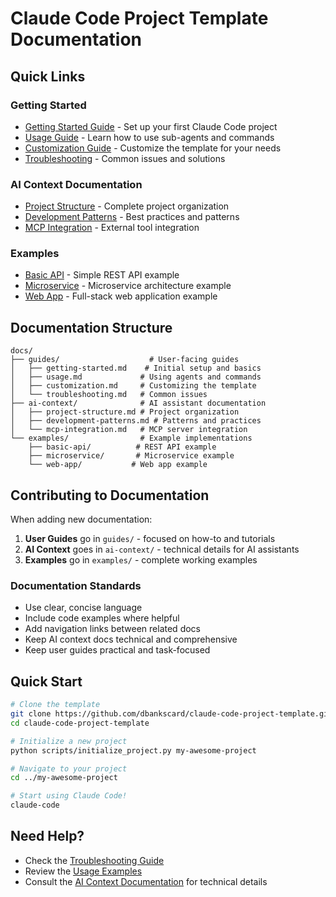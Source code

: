 # Claude Code Project Template Documentation

## Quick Links

### Getting Started
- [Getting Started Guide](guides/getting-started.md) - Set up your first Claude Code project
- [Usage Guide](guides/usage.md) - Learn how to use sub-agents and commands
- [Customization Guide](guides/customization.md) - Customize the template for your needs
- [Troubleshooting](guides/troubleshooting.md) - Common issues and solutions

### AI Context Documentation
- [Project Structure](ai-context/project-structure.md) - Complete project organization
- [Development Patterns](ai-context/development-patterns.md) - Best practices and patterns
- [MCP Integration](ai-context/mcp-integration.md) - External tool integration

### Examples
- [Basic API](examples/basic-api/) - Simple REST API example
- [Microservice](examples/microservice/) - Microservice architecture example
- [Web App](examples/web-app/) - Full-stack web application example

## Documentation Structure

```
docs/
├── guides/                    # User-facing guides
│   ├── getting-started.md    # Initial setup and basics
│   ├── usage.md             # Using agents and commands
│   ├── customization.md     # Customizing the template
│   └── troubleshooting.md   # Common issues
├── ai-context/              # AI assistant documentation
│   ├── project-structure.md # Project organization
│   ├── development-patterns.md # Patterns and practices
│   └── mcp-integration.md   # MCP server integration
└── examples/                # Example implementations
    ├── basic-api/          # REST API example
    ├── microservice/       # Microservice example
    └── web-app/           # Web app example
```

## Contributing to Documentation

When adding new documentation:

1. **User Guides** go in `guides/` - focused on how-to and tutorials
2. **AI Context** goes in `ai-context/` - technical details for AI assistants
3. **Examples** go in `examples/` - complete working examples

### Documentation Standards

- Use clear, concise language
- Include code examples where helpful
- Add navigation links between related docs
- Keep AI context docs technical and comprehensive
- Keep user guides practical and task-focused

## Quick Start

```bash
# Clone the template
git clone https://github.com/dbankscard/claude-code-project-template.git
cd claude-code-project-template

# Initialize a new project
python scripts/initialize_project.py my-awesome-project

# Navigate to your project
cd ../my-awesome-project

# Start using Claude Code!
claude-code
```

## Need Help?

- Check the [Troubleshooting Guide](guides/troubleshooting.md)
- Review the [Usage Examples](guides/usage.md#examples)
- Consult the [AI Context Documentation](ai-context/) for technical details